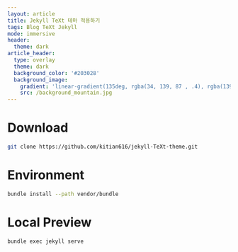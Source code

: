 ```yaml
---
layout: article
title: Jekyll TeXt 테마 적용하기
tags: Blog TeXt Jekyll
mode: immersive
header:
  theme: dark
article_header:
  type: overlay
  theme: dark
  background_color: '#203028'
  background_image:
    gradient: 'linear-gradient(135deg, rgba(34, 139, 87 , .4), rgba(139, 34, 139, .4))'
    src: /background_mountain.jpg
---
```




<!--more-->

# Download

```bash
git clone https://github.com/kitian616/jekyll-TeXt-theme.git
```



# Environment

```bash
bundle install --path vendor/bundle
```



# Local Preview

```bash
bundle exec jekyll serve
```





